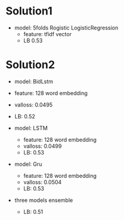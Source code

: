 # Solution1
- model: 5folds Rogistic LogisticRegression
  - feature: tfidf vector
  - LB 0.53

# Solution2

-  model: BidLstm
  - feature: 128 word embedding
  - valloss: 0.0495
  - LB: 0.52

- model: LSTM
  - feature: 128 word embedding
  - valloss: 0.0499
  - LB: 0.53

- model: Gru
  - feature: 128 word embedding
  - valloss: 0.0504
  - LB: 0.53

- three models ensemble
  - LB: 0.51
